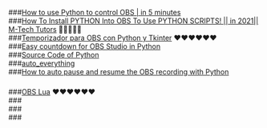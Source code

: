 ###[How to use Python to control OBS | in 5 minutes](https://www.youtube.com/watch?v=9AwvXLV6Tro)  
###[How To Install PYTHON Into OBS To Use PYTHON SCRIPTS! || in 2021|| M-Tech Tutors](https://www.youtube.com/watch?v=6KVl0z6cyoQ)  🎈🎈🎈🎈🎈  
###[Temporizador para OBS con Python y Tkinter](https://www.youtube.com/watch?v=CW0EdQs2zeo&t=3s)  ♥♥♥♥♥♥  
###[Easy countdown for OBS Studio in Python](https://www.youtube.com/watch?v=9QSo3F6sM1w&t=27s)  
###[Source Code of Python](https://gist.github.com/maxtacu/b10a5362d35e444ed393bb5ad0ff4f2f)  
###[auto_everything](https://github.com/yingshaoxo/auto_everything)  
###[How to auto pause and resume the OBS recording with Python](https://www.youtube.com/watch?v=PYt3LiyTh9E)  
###  
###[OBS Lua](https://github.com/insin/obs-bounce/blob/master/bounce.lua) ♥♥♥♥♥♥   
###[]()  
###[]()  
###[]()  
